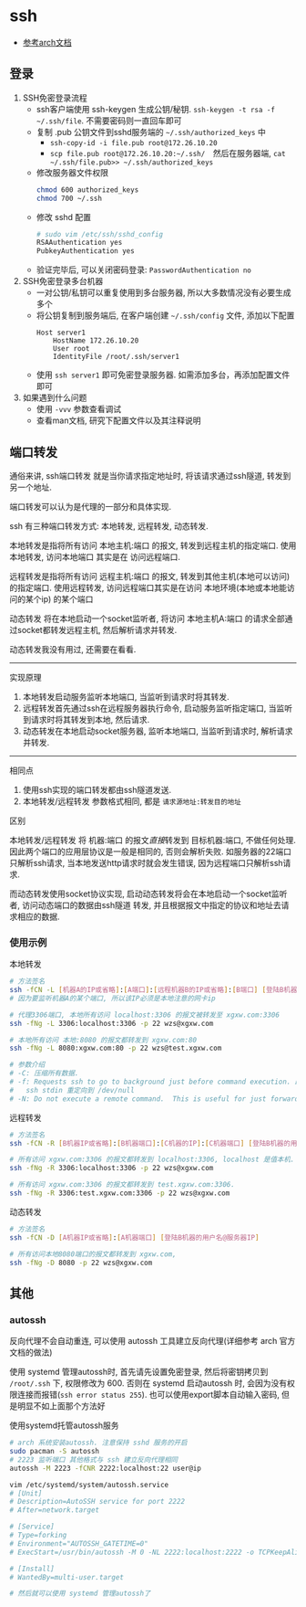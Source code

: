 # ssh
- [参考arch文档](https://wiki.archlinux.org/index.php/Secure_Shell_(简体中文))

## 登录
1. SSH免密登录流程
    - ssh客户端使用 ssh-keygen 生成公钥/秘钥. `ssh-keygen -t rsa -f ~/.ssh/file`. 不需要密码则一直回车即可
    - 复制 .pub 公钥文件到sshd服务端的 `~/.ssh/authorized_keys` 中
        - `ssh-copy-id -i file.pub root@172.26.10.20`
        - `scp file.pub root@172.26.10.20:~/.ssh/`　然后在服务器端, `cat ~/.ssh/file.pub>> ~/.ssh/authorized_keys`
    - 修改服务器文件权限
        ```Bash
        chmod 600 authorized_keys
        chmod 700 ~/.ssh
        ```
    - 修改 sshd 配置
        ```Bash
        # sudo vim /etc/ssh/sshd_config
        RSAAuthentication yes
        PubkeyAuthentication yes
        ```
    - 验证完毕后, 可以关闭密码登录: `PasswordAuthentication no`
2. SSH免密登录多台机器
    - 一对公钥/私钥可以重复使用到多台服务器, 所以大多数情况没有必要生成多个
    -  将公钥复制到服务端后, 在客户端创建 `~/.ssh/config` 文件, 添加以下配置
        ````
        Host server1
            HostName 172.26.10.20
            User root
            IdentityFile /root/.ssh/server1
        ````
    - 使用 `ssh server1` 即可免密登录服务器. 如需添加多台，再添加配置文件即可
3. 如果遇到什么问题
    - 使用 `-vvv` 参数查看调试
    - 查看man文档, 研究下配置文件以及其注释说明

## 端口转发
通俗来讲, ssh端口转发 就是当你请求指定地址时, 将该请求通过ssh隧道, 转发到另一个地址.

端口转发可以认为是代理的一部分和具体实现.

ssh 有三种端口转发方式: 本地转发, 远程转发, 动态转发.

本地转发是指将所有访问 本地主机:端口 的报文, 转发到远程主机的指定端口.
使用本地转发, 访问本地端口 其实是在 访问远程端口.

远程转发是指将所有访问 远程主机:端口 的报文, 转发到其他主机(本地可以访问)的指定端口.
使用远程转发, 访问远程端口其实是在访问 本地环境(本地或本地能访问的某个ip) 的某个端口

动态转发 将在本地启动一个socket监听者, 将访问 本地主机A:端口 的请求全部通过socket都转发远程主机,
然后解析请求并转发.

动态转发我没有用过, 还需要在看看.

----
实现原理
1. 本地转发启动服务监听本地端口, 当监听到请求时将其转发.
2. 远程转发首先通过ssh在远程服务器执行命令, 启动服务监听指定端口, 当监听到请求时将其转发到本地, 然后请求.
3. 动态转发在本地启动socket服务器, 监听本地端口, 当监听到请求时, 解析请求并转发.

----
相同点
1. 使用ssh实现的端口转发都由ssh隧道发送.
2. 本地转发/远程转发 参数格式相同, 都是 `请求源地址:转发目的地址`

区别

本地转发/远程转发 将 机器:端口 的报文*直接*转发到 目标机器:端口, 不做任何处理.
因此两个端口的应用层协议是一般是相同的, 否则会解析失败. 
如服务器的22端口只解析ssh请求, 当本地发送http请求时就会发生错误, 因为远程端口只解析ssh请求.

而动态转发使用socket协议实现, 启动动态转发将会在本地启动一个socket监听者, 访问动态端口的数据由ssh隧道
转发, 并且根据报文中指定的协议和地址去请求相应的数据.

### 使用示例
本地转发
```Bash
# 方法签名
ssh -fCN -L [机器A的IP或省略]:[A端口]:[远程机器B的IP或省略]:[B端口] [登陆B机器的用户名@服务器IP]
# 因为要监听机器A的某个端口, 所以该IP必须是本地注意的网卡ip

# 代理3306端口, 本地所有访问 localhost:3306 的报文被转发至 xgxw.com:3306
ssh -fNg -L 3306:localhost:3306 -p 22 wzs@xgxw.com

# 本地所有访问 本地:8080 的报文都转发到 xgxw.com:80
ssh -fNg -L 8080:xgxw.com:80 -p 22 wzs@test.xgxw.com

# 参数介绍
# -C: 压缩所有数据.
# -f: Requests ssh to go to background just before command execution. 即在执行命令前将ssh在后台执行. 会将
#   ssh stdin 重定向到 /dev/null
# -N: Do not execute a remote command.  This is useful for just forwarding ports
```

远程转发
```Bash
# 方法签名
ssh -fCN -R [B机器IP或省略]:[B机器端口]:[C机器的IP]:[C机器端口] [登陆B机器的用户名@服务器IP]

# 所有访问 xgxw.com:3306 的报文都转发到 localhost:3306, localhost 是值本机.
ssh -fNg -R 3306:localhost:3306 -p 22 wzs@xgxw.com

# 所有访问 xgxw.com:3306 的报文都转发到 test.xgxw.com:3306.
ssh -fNg -R 3306:test.xgxw.com:3306 -p 22 wzs@xgxw.com
```

动态转发
```Bash
# 方法签名
ssh -fCN -D [A机器IP或省略]:[A机器端口] [登陆B机器的用户名@服务器IP]

# 所有访问本地8080端口的报文都转发到 xgxw.com,
ssh -fNg -D 8080 -p 22 wzs@xgxw.com
```

## 其他
### autossh
反向代理不会自动重连, 可以使用 autossh 工具建立反向代理(详细参考 arch 官方文档的做法)

使用 systemd 管理autossh时, 首先请先设置免密登录, 然后将密钥拷贝到 `/root/.ssh` 下, 权限修改为 600.
否则在 systemd 启动autossh 时, 会因为没有权限连接而报错(`ssh error status 255`).
也可以使用export脚本自动输入密码, 但是明显不如上面那个方法好

使用systemd托管autossh服务
```Bash
# arch 系统安装autossh. 注意保持 sshd 服务的开启
sudo pacman -S autossh
# 2223 监听端口 其他格式与 ssh 建立反向代理相同
autossh -M 2223 -fCNR 2222:localhost:22 user@ip

vim /etc/systemd/system/autossh.service
# [Unit]
# Description=AutoSSH service for port 2222
# After=network.target

# [Service]
# Type=forking
# Environment="AUTOSSH_GATETIME=0"
# ExecStart=/usr/bin/autossh -M 0 -NL 2222:localhost:2222 -o TCPKeepAlive=yes -i /root/.ssh/id_rsa foo@bar.com

# [Install]
# WantedBy=multi-user.target

# 然后就可以使用 systemd 管理autossh了
```
